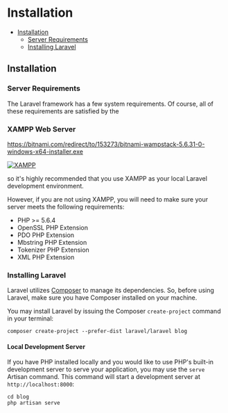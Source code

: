 # Installation

- [Installation](#installation)
    - [Server Requirements](#server-requirements)
    - [Installing Laravel](#installing-laravel)

<a name="installation"></a>
## Installation

<a name="server-requirements"></a>
### Server Requirements

The Laravel framework has a few system requirements. Of course, all of these requirements are satisfied by the

### XAMPP Web Server

https://bitnami.com/redirect/to/153273/bitnami-wampstack-5.6.31-0-windows-x64-installer.exe

[![XAMPP](http://i.imgur.com/KuCYijn.png)](https://bitnami.com/redirect/to/153273/bitnami-wampstack-5.6.31-0-windows-x64-installer.exe)

so it's highly recommended that you use XAMPP as your local Laravel development environment.

However, if you are not using XAMPP, you will need to make sure your server meets the following requirements:

- PHP >= 5.6.4
- OpenSSL PHP Extension
- PDO PHP Extension
- Mbstring PHP Extension
- Tokenizer PHP Extension
- XML PHP Extension

<a name="installing-laravel"></a>
### Installing Laravel

Laravel utilizes [Composer](https://getcomposer.org) to manage its dependencies. So, before using Laravel, make sure you have Composer installed on your machine.

You may install Laravel by issuing the Composer `create-project` command in your terminal:

    composer create-project --prefer-dist laravel/laravel blog

#### Local Development Server

If you have PHP installed locally and you would like to use PHP's built-in development server to serve your application, you may use the `serve` Artisan command. This command will start a development server at `http://localhost:8000`:

    cd blog
    php artisan serve
